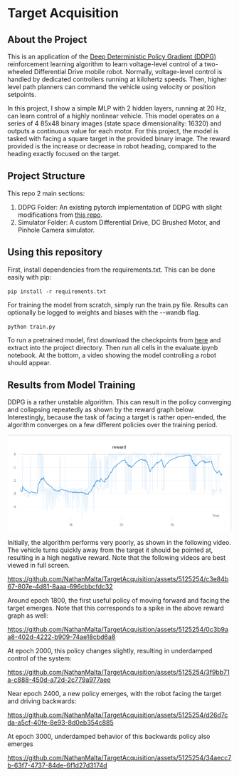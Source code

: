 # Target Acquisition

## About the Project
This is an application of the [Deep Deterministic Policy Gradient (DDPG)](https://arxiv.org/abs/1509.02971) reinforcement learning algorithm to learn voltage-level control of a two-wheeled Differential Drive mobile robot.  Normally, voltage-level control is handled by dedicated controllers running at kilohertz speeds.  Then, higher level path planners can command the vehicle using velocity or position setpoints.

In this project, I show a simple MLP with 2 hidden layers, running at 20 Hz, can learn control of a highly nonlinear vehicle.  This model operates on a series of 4 85x48 binary images (state space dimensionality: 16320) and outputs a continuous value for each motor.  For this project, the model is tasked with facing a square target in the provided binary image.  The reward provided is the increase or decrease in robot heading, compared to the heading exactly focused on the target.

## Project Structure
This repo 2 main sections:
1) DDPG Folder: An existing pytorch implementation of DDPG with slight modifications from [this repo](https://github.com/schneimo/ddpg-pytorch).
2) Simulator Folder: A custom Differential Drive, DC Brushed Motor, and Pinhole Camera simulator.

## Using this repository
First, install dependencies from the requirements.txt.  This can be done easily with pip:

`pip install -r requirements.txt`

For training the model from scratch, simply run the train.py file.  Results can optionally be logged to weights and biases with the --wandb flag.

`python train.py`

To run a pretrained model, first download the checkpoints from [here](https://drive.google.com/file/d/1LBug3RBT_DMytyRYjuC9JXjfZyQxGatr/view?usp=sharing) and extract into the project directory.  Then run all cells in the evaluate.ipynb notebook.  At the bottom, a video showing the model controlling a robot should appear.

## Results from Model Training

DDPG is a rather unstable algorithm.  This can result in the policy converging and collapsing repeatedly as shown by the reward graph below.  Interestingly, because the task of facing a target is rather open-ended, the algorithm converges on a few different policies over the training period.

![reward graph](https://github.com/NathanMalta/TargetAcquisition/blob/master/media/imgs/reward.png)

Initially, the algorithm performs very poorly, as shown in the following video.  The vehicle turns quickly away from the target it should be pointed at, resulting in a high negative reward.  Note that the following videos are best viewed in full screen.

https://github.com/NathanMalta/TargetAcquisition/assets/5125254/c3e84b67-807e-4d81-8aaa-696cbbcfdc32

Around epoch 1800, the first useful policy of moving forward and facing the target emerges.  Note that this corresponds to a spike in the above reward graph as well:

https://github.com/NathanMalta/TargetAcquisition/assets/5125254/0c3b9aa8-402d-4222-b909-74ae18cbd6a8

At epoch 2000, this policy changes slightly, resulting in underdamped control of the system:

https://github.com/NathanMalta/TargetAcquisition/assets/5125254/3f9bb71a-c888-450d-a72d-2c779a977aee

Near epoch 2400, a new policy emerges, with the robot facing the target and driving backwards:

https://github.com/NathanMalta/TargetAcquisition/assets/5125254/d26d7cda-a5cf-40fe-8e93-8d0eb354c885

At epoch 3000, underdamped behavior of this backwards policy also emerges

https://github.com/NathanMalta/TargetAcquisition/assets/5125254/34aecc7b-63f7-4737-84de-6f1d27d3174d

